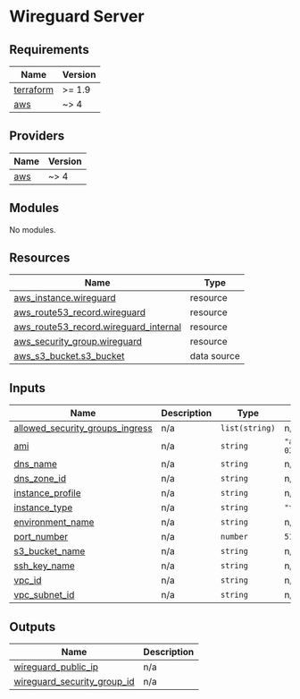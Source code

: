 # Wireguard Server

<!-- BEGINNING OF PRE-COMMIT-TERRAFORM DOCS HOOK -->
## Requirements

| Name | Version |
|------|---------|
| <a name="requirement_terraform"></a> [terraform](#requirement\_terraform) | >= 1.9 |
| <a name="requirement_aws"></a> [aws](#requirement\_aws) | ~> 4 |

## Providers

| Name | Version |
|------|---------|
| <a name="provider_aws"></a> [aws](#provider\_aws) | ~> 4 |

## Modules

No modules.

## Resources

| Name | Type |
|------|------|
| [aws_instance.wireguard](https://registry.terraform.io/providers/hashicorp/aws/latest/docs/resources/instance) | resource |
| [aws_route53_record.wireguard](https://registry.terraform.io/providers/hashicorp/aws/latest/docs/resources/route53_record) | resource |
| [aws_route53_record.wireguard_internal](https://registry.terraform.io/providers/hashicorp/aws/latest/docs/resources/route53_record) | resource |
| [aws_security_group.wireguard](https://registry.terraform.io/providers/hashicorp/aws/latest/docs/resources/security_group) | resource |
| [aws_s3_bucket.s3_bucket](https://registry.terraform.io/providers/hashicorp/aws/latest/docs/data-sources/s3_bucket) | data source |

## Inputs

| Name | Description | Type | Default | Required |
|------|-------------|------|---------|:--------:|
| <a name="input_allowed_security_groups_ingress"></a> [allowed\_security\_groups\_ingress](#input\_allowed\_security\_groups\_ingress) | n/a | `list(string)` | n/a | yes |
| <a name="input_ami"></a> [ami](#input\_ami) | n/a | `string` | `"ami-031b673f443c2172c"` | no |
| <a name="input_dns_name"></a> [dns\_name](#input\_dns\_name) | n/a | `string` | n/a | yes |
| <a name="input_dns_zone_id"></a> [dns\_zone\_id](#input\_dns\_zone\_id) | n/a | `string` | n/a | yes |
| <a name="input_instance_profile"></a> [instance\_profile](#input\_instance\_profile) | n/a | `string` | n/a | yes |
| <a name="input_instance_type"></a> [instance\_type](#input\_instance\_type) | n/a | `string` | `"t2.small"` | no |
| <a name="input_environment_name"></a> [environment\_name](#input\_environment\_name) | n/a | `string` | n/a | yes |
| <a name="input_port_number"></a> [port\_number](#input\_port\_number) | n/a | `number` | `51820` | no |
| <a name="input_s3_bucket_name"></a> [s3\_bucket\_name](#input\_s3\_bucket\_name) | n/a | `string` | n/a | yes |
| <a name="input_ssh_key_name"></a> [ssh\_key\_name](#input\_ssh\_key\_name) | n/a | `string` | n/a | yes |
| <a name="input_vpc_id"></a> [vpc\_id](#input\_vpc\_id) | n/a | `string` | n/a | yes |
| <a name="input_vpc_subnet_id"></a> [vpc\_subnet\_id](#input\_vpc\_subnet\_id) | n/a | `string` | n/a | yes |

## Outputs

| Name | Description |
|------|-------------|
| <a name="output_wireguard_public_ip"></a> [wireguard\_public\_ip](#output\_wireguard\_public\_ip) | n/a |
| <a name="output_wireguard_security_group_id"></a> [wireguard\_security\_group\_id](#output\_wireguard\_security\_group\_id) | n/a |
<!-- END OF PRE-COMMIT-TERRAFORM DOCS HOOK -->